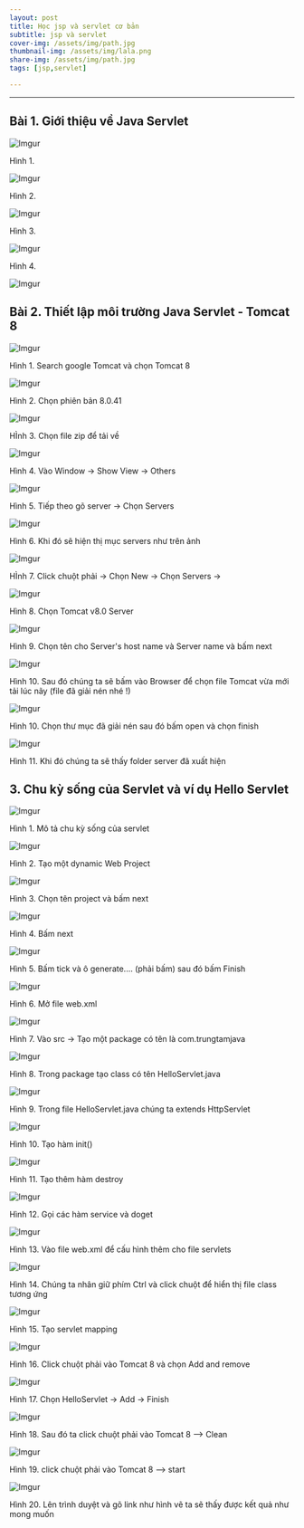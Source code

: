 ```yaml
---
layout: post
title: Học jsp và servlet cơ bản
subtitle: jsp và servlet
cover-img: /assets/img/path.jpg
thumbnail-img: /assets/img/lala.png
share-img: /assets/img/path.jpg
tags: [jsp,servlet]

---
```



<style TYPE="text/css">
code.has-jax {font: inherit; font-size: 100%; background: inherit; border: inherit;}
</style>
<script type="text/x-mathjax-config">
MathJax.Hub.Config({
    tex2jax: {
        inlineMath: [['$','$'], ['\\(','\\)']],
        skipTags: ['script', 'noscript', 'style', 'textarea', 'pre'] // removed 'code' entry
    }
});
MathJax.Hub.Queue(function() {
    var all = MathJax.Hub.getAllJax(), i;
    for(i = 0; i < all.length; i += 1) {
        all[i].SourceElement().parentNode.className += ' has-jax';
    }
});
</script>
<script type="text/javascript" src="https://cdnjs.cloudflare.com/ajax/libs/mathjax/2.7.4/MathJax.js?config=TeX-AMS_HTML-full"></script>

----------------

## Bài 1. Giới thiệu về Java Servlet


![Imgur](https://i.imgur.com/4l8xhZP.png)

Hình 1. 

![Imgur](https://i.imgur.com/huX6C5y.png)

Hình 2.

![Imgur](https://i.imgur.com/Npwwgvm.png)

Hình 3.

![Imgur](https://i.imgur.com/rqMhZhj.png)

Hình 4.

![Imgur](https://i.imgur.com/W11zHoa.png)

## Bài 2. Thiết lập môi trường Java Servlet - Tomcat 8

![Imgur](https://i.imgur.com/xMuUc6y.png)

Hình 1. Search google Tomcat và chọn Tomcat 8

![Imgur](https://i.imgur.com/Puyf4Ll.png)

Hình 2. Chọn phiên bản 8.0.41

![Imgur](https://i.imgur.com/N34LjDN.png)

HÌnh 3. Chọn file zip để tải về

![Imgur](https://i.imgur.com/YOgfDGc.png)

Hình 4. Vào Window -> Show View -> Others 

![Imgur](https://i.imgur.com/ivY3q6d.png)

Hình 5. Tiếp theo gõ server -> Chọn Servers

![Imgur](https://i.imgur.com/WhdaZBd.png)

Hình 6. Khi đó sẽ hiện thị mục servers như trên ảnh

![Imgur](https://i.imgur.com/qThywsQ.png)

HÌnh 7. Click chuột phải -> Chọn New -> Chọn Servers -> 

![Imgur](https://i.imgur.com/DgNOcS8.png)

Hình 8. Chọn Tomcat v8.0 Server

![Imgur](https://i.imgur.com/Y23RiYx.png)

Hình 9. Chọn tên cho Server's host name và Server name  và bấm next

![Imgur](https://i.imgur.com/JWIHtSv.png)

Hình 10. Sau đó chúng ta sẽ bấm vào Browser để chọn file Tomcat vừa mới tải lúc nãy (file đã giải nén nhé !)

![Imgur](https://i.imgur.com/nIn49zY.png)

Hình 10. Chọn thư mục đã giải nén sau đó bấm open và chọn finish

![Imgur](https://i.imgur.com/oZ3LFeg.png) 

Hình 11. Khi đó chúng ta sẽ thấy folder server đã xuất hiện

## 3. Chu kỳ sống của Servlet và ví dụ Hello Servlet 

![Imgur](https://i.imgur.com/cTb34nu.png)

Hình 1. Mô tả chu kỳ sống của servlet

![Imgur](https://i.imgur.com/gMlJUQ0.png)

Hình 2. Tạo một dynamic Web Project

![Imgur](https://i.imgur.com/aElgCI9.png)

Hình 3. Chọn tên project và bấm next

![Imgur](https://i.imgur.com/Oif6bom.png)

Hình 4. Bấm next

![Imgur](https://i.imgur.com/g1MOVv2.png)

Hình 5. Bấm tick và ô generate.... (phải bấm) sau đó bấm Finish

![Imgur](https://i.imgur.com/yUJjad9.png)

Hình 6. Mở file web.xml

![Imgur](https://i.imgur.com/j8NKnRY.png)

Hình 7. Vào src -> Tạo một package có tên là com.trungtamjava

![Imgur](https://i.imgur.com/l8SPF1j.png)

Hình 8. Trong package tạo class có tên HelloServlet.java

![Imgur](https://i.imgur.com/xgs7HLo.png)

Hình 9. Trong file HelloServlet.java chúng ta extends HttpServlet 

![Imgur](https://i.imgur.com/JaYcj9t.png)

Hình 10. Tạo hàm init()

![Imgur](https://i.imgur.com/UEWwiLX.png)

Hình 11. Tạo thêm hàm destroy

![Imgur](https://i.imgur.com/MJa05mG.png)

Hình 12. Gọi các hàm service và doget 

![Imgur](https://i.imgur.com/htY3CKp.png)

Hình 13. Vào file web.xml để cấu hình thêm cho file servlets

![Imgur](https://i.imgur.com/DE63Eie.png)

Hình 14. Chúng ta nhân giữ phím Ctrl và click chuột để hiển thị file class tương ứng

![Imgur](https://i.imgur.com/ClPeVZ8.png)

Hình 15. Tạo servlet mapping 

![Imgur](https://i.imgur.com/aXrXhtl.png)

Hình 16. Click chuột phải vào Tomcat 8 và chọn Add and remove

![Imgur](https://i.imgur.com/dlY7lDK.png)

Hình 17. Chọn HelloServlet -> Add -> Finish

![Imgur](https://i.imgur.com/CFrGy4K.png)

Hình 18. Sau đó ta click chuột phải vào Tomcat 8 --> Clean

![Imgur](https://i.imgur.com/1TPtuM8.png)

Hình 19. click chuột phải vào Tomcat 8 --> start

![Imgur](https://i.imgur.com/IAAzp4g.png)

Hình 20. Lên trình duyệt và gõ link như hình vẽ ta sẽ thấy được kết quả như mong muốn 








